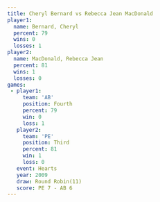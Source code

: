 ```yaml
---
title: Cheryl Bernard vs Rebecca Jean MacDonald
player1:                       
  name: Bernard, Cheryl        
  percent: 79                  
  wins: 0                      
  losses: 1                    
player2:                       
  name: MacDonald, Rebecca Jean
  percent: 81                  
  wins: 1                      
  losses: 0                    
games:
 - player1:          
     team: 'AB'      
     position: Fourth
     percent: 79     
     win: 0          
     loss: 1         
   player2:         
     team: 'PE'     
     position: Third
     percent: 81    
     win: 1         
     loss: 0        
   event: Hearts        
   year: 2009           
   draw: Round Robin(11)
   score: PE 7 - AB 6   
---
```

